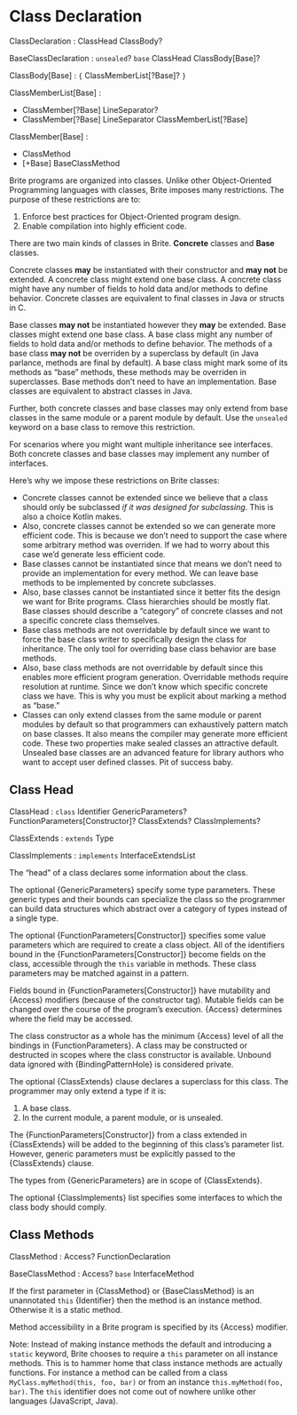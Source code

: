 # Class Declaration

ClassDeclaration : ClassHead ClassBody?

BaseClassDeclaration : `unsealed`? `base` ClassHead ClassBody[Base]?

ClassBody[Base] : `{` ClassMemberList[?Base]? `}`

ClassMemberList[Base] :
  - ClassMember[?Base] LineSeparator?
  - ClassMember[?Base] LineSeparator ClassMemberList[?Base]

ClassMember[Base] :
  - ClassMethod
  - [+Base] BaseClassMethod

Brite programs are organized into classes. Unlike other Object-Oriented Programming languages with classes, Brite imposes many restrictions. The purpose of these restrictions are to:

1. Enforce best practices for Object-Oriented program design.
2. Enable compilation into highly efficient code.

There are two main kinds of classes in Brite. **Concrete** classes and **Base** classes.

Concrete classes **may** be instantiated with their constructor and **may not** be extended. A concrete class might extend one base class. A concrete class might have any number of fields to hold data and/or methods to define behavior. Concrete classes are equivalent to final classes in Java or structs in C.

Base classes **may not** be instantiated however they **may** be extended. Base classes might extend one base class. A base class might any number of fields to hold data and/or methods to define behavior. The methods of a base class **may not** be overriden by a superclass by default (in Java parlance, methods are final by default). A base class might mark some of its methods as “base” methods, these methods may be overriden in superclasses. Base methods don’t need to have an implementation. Base classes are equivalent to abstract classes in Java.

Further, both concrete classes and base classes may only extend from base classes in the same module or a parent module by default. Use the `unsealed` keyword on a base class to remove this restriction.

For scenarios where you might want multiple inheritance see interfaces. Both concrete classes and base classes may implement any number of interfaces.

Here’s why we impose these restrictions on Brite classes:

- Concrete classes cannot be extended since we believe that a class should only be subclassed *if it was designed for subclassing*. This is also a choice Kotlin makes.
- Also, concrete classes cannot be extended so we can generate more efficient code. This is because we don’t need to support the case where some arbitrary method was overriden. If we had to worry about this case we’d generate less efficient code.
- Base classes cannot be instantiated since that means we don’t need to provide an implementation for every method. We can leave base methods to be implemented by concrete subclasses.
- Also, base classes cannot be instantiated since it better fits the design we want for Brite programs. Class hierarchies should be mostly flat. Base classes should describe a “category” of concrete classes and not a specific concrete class themselves.
- Base class methods are not overridable by default since we want to force the base class writer to specifically design the class for inheritance. The only tool for overriding base class behavior are base methods.
- Also, base class methods are not overridable by default since this enables more efficient program generation. Overridable methods require resolution at runtime. Since we don’t know which specific concrete class we have. This is why you must be explicit about marking a method as “base.”
- Classes can only extend classes from the same module or parent modules by default so that programmers can exhaustively pattern match on base classes. It also means the compiler may generate more efficient code. These two properties make sealed classes an attractive default. Unsealed base classes are an advanced feature for library authors who want to accept user defined classes. Pit of success baby.

## Class Head

ClassHead : `class` Identifier GenericParameters? FunctionParameters[Constructor]? ClassExtends? ClassImplements?

ClassExtends : `extends` Type

ClassImplements : `implements` InterfaceExtendsList

The “head” of a class declares some information about the class.

The optional {GenericParameters} specify some type parameters. These generic types and their bounds can specialize the class so the programmer can build data structures which abstract over a category of types instead of a single type.

The optional {FunctionParameters[Constructor]} specifies some value parameters which are required to create a class object. All of the identifiers bound in the {FunctionParameters[Constructor]} become fields on the class, accessible through the `this` variable in methods. These class parameters may be matched against in a pattern.

Fields bound in {FunctionParameters[Constructor]} have mutability and {Access} modifiers (because of the constructor tag). Mutable fields can be changed over the course of the program’s execution. {Access} determines where the field may be accessed.

The class constructor as a whole has the minimum {Access} level of all the bindings in {FunctionParameters}. A class may be constructed or destructed in scopes where the class constructor is available. Unbound data ignored with {BindingPatternHole} is considered private.

The optional {ClassExtends} clause declares a superclass for this class. The programmer may only extend a type if it is:

1. A base class.
2. In the current module, a parent module, or is unsealed.

The {FunctionParameters[Constructor]} from a class extended in {ClassExtends} will be added to the beginning of this class’s parameter list. However, generic parameters must be explicitly passed to the {ClassExtends} clause.

The types from {GenericParameters} are in scope of {ClassExtends}.

The optional {ClassImplements} list specifies some interfaces to which the class body should comply.

## Class Methods

ClassMethod : Access? FunctionDeclaration

BaseClassMethod : Access? `base` InterfaceMethod

If the first parameter in {ClassMethod} or {BaseClassMethod} is an unannotated `this` {Identifier} then the method is an instance method. Otherwise it is a static method.

Method accessibility in a Brite program is specified by its {Access} modifier.

Note: Instead of making instance methods the default and introducing a `static` keyword, Brite chooses to require a `this` parameter on all instance methods. This is to hammer home that class instance methods are actually functions. For instance a method can be called from a class `MyClass.myMethod(this, foo, bar)` or from an instance `this.myMethod(foo, bar)`. The `this` identifier does not come out of nowhere unlike other languages (JavaScript, Java).
